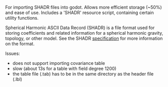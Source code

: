 For importing SHADR files into godot. Allows more efficient storage (~50%) and ease of use. Includes a 'SHADR' resource script, containing certain utility functions.

Spherical Harmonic ASCII Data Record (SHADR) is a file format used for storing coefficients and related information for a spherical harmonic gravity, topology, or other model.
See the SHADR [specification](https://pds-geosciences.wustl.edu/messenger/mess-h-rss_mla-5-sdp-v1/messrs_1001/document/shadr.txt) for more information on the format.

Issues:
- does not support importing covariance table
- slow (about 13s for a table with field degree 1200)
- the table file (.tab) has to be in the same directory as the header file (.lbl)
